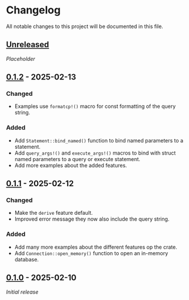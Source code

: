 # Changelog

All notable changes to this project will be documented in this file.

## [Unreleased]

_Placeholder_

## [0.1.2] - 2025-02-13

### Changed

-   Examples use `formatcp!()` macro for const formatting of the query string.

### Added

-   Add `Statement::bind_named()` function to bind named parameters to a statement.
-   Add `query_args!()` and `execute_args!()` macros to bind with struct named parameters to a query or execute statement.
-   Add more examples about the added features.

## [0.1.1] - 2025-02-12

### Changed

-   Make the `derive` feature default.
-   Improved error message they now also include the query string.

### Added

-   Add many more examples about the different features op the crate.
-   Add `Connection::open_memory()` function to open an in-memory database.

## [0.1.0] - 2025-02-10

_Initial release_

[Unreleased]: https://github.com/bplaat/crates/compare/bsqlite%2Fv0.1.2...HEAD
[0.1.2]: https://github.com/bplaat/crates/releases/tag/bsqlite%2Fv0.1.2
[0.1.1]: https://github.com/bplaat/crates/releases/tag/bsqlite%2Fv0.1.1
[0.1.0]: https://github.com/bplaat/crates/releases/tag/bsqlite%2Fv0.1.0
